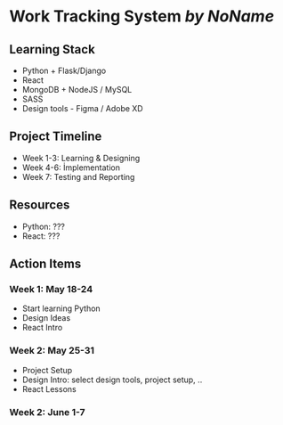 # Work Tracking System _by NoName_  

## Learning Stack
  
- Python + Flask/Django
- React
- MongoDB + NodeJS / MySQL
- SASS
- Design tools - Figma / Adobe XD

## Project Timeline
- Week 1-3: Learning & Designing  
- Week 4-6: İmplementation  
- Week 7: Testing and Reporting  
  
## Resources  
- Python: ???
- React: ???

## Action Items  
  
### Week 1: May 18-24  
- Start learning Python
- Design Ideas
- React Intro
  
### Week 2: May 25-31  
- Project Setup
- Design Intro: select design tools, project setup, ..
- React Lessons  
  
### Week 2: June 1-7    
